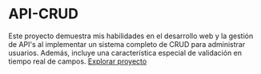 # API-CRUD

Este proyecto demuestra mis habilidades en el desarrollo web y la gestión de API's al implementar un sistema completo de CRUD para administrar usuarios. Además, incluye una característica especial de validación en tiempo real de campos.
[Explorar proyecto](https://carlosjairo.github.io/API-CRUD/)